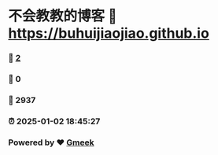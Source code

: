 # 不会教教的博客 :link: https://buhuijiaojiao.github.io 
### :page_facing_up: [2](https://buhuijiaojiao.github.io/tag.html) 
### :speech_balloon: 0 
### :hibiscus: 2937 
### :alarm_clock: 2025-01-02 18:45:27 
### Powered by :heart: [Gmeek](https://github.com/Meekdai/Gmeek)
